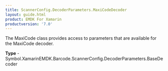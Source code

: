 ```yaml
---
title: ScannerConfig.DecoderParameters.MaxiCodeDecoder
layout: guide.html 
product: EMDK For Xamarin 
productversion: '7.0' 
---
```

The MaxiCode class provides access to parameters that are available for the MaxiCode decoder.

**Type** - Symbol.XamarinEMDK.Barcode.ScannerConfig.DecoderParameters.BaseDecoder




